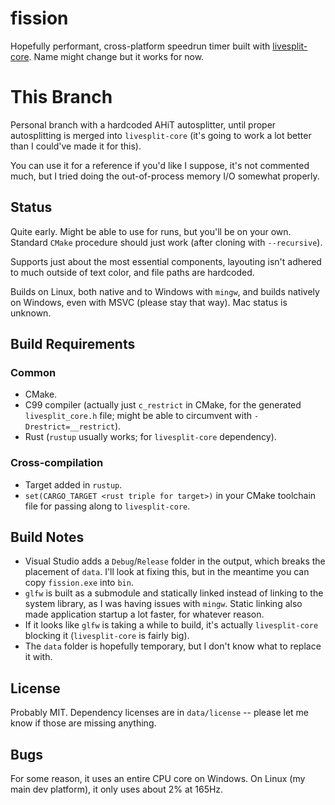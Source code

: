 # fission
Hopefully performant, cross-platform speedrun timer built with [livesplit-core](https://github.com/LiveSplit/livesplit-core). Name might change but it works for now.

# This Branch
Personal branch with a hardcoded AHiT autosplitter, until proper autosplitting is merged into `livesplit-core` (it's going to work a lot better than I could've made it for this).

You can use it for a reference if you'd like I suppose, it's not commented much, but I tried doing the out-of-process memory I/O somewhat properly.

## Status
Quite early. Might be able to use for runs, but you'll be on your own. Standard `CMake` procedure should just work (after cloning with `--recursive`).

Supports just about the most essential components, layouting isn't adhered to much outside of text color, and file paths are hardcoded.

Builds on Linux, both native and to Windows with `mingw`, and builds natively on Windows, even with MSVC (please stay that way). Mac status is unknown.

## Build Requirements
### Common
- CMake.
- C99 compiler (actually just `c_restrict` in CMake, for the generated `livesplit_core.h` file; might be able to circumvent with `-Drestrict=__restrict`).
- Rust (`rustup` usually works; for `livesplit-core` dependency).

### Cross-compilation
- Target added in `rustup`.
- `set(CARGO_TARGET <rust triple for target>)` in your CMake toolchain file for passing along to `livesplit-core`.

## Build Notes
- Visual Studio adds a `Debug`/`Release` folder in the output, which breaks the placement of `data`. I'll look at fixing this, but in the meantime you can copy `fission.exe` into `bin`.
- `glfw` is built as a submodule and statically linked instead of linking to the system library, as I was having issues with `mingw`. Static linking also made application startup a lot faster, for whatever reason.
- If it looks like `glfw` is taking a while to build, it's actually `livesplit-core` blocking it (`livesplit-core` is fairly big).
- The `data` folder is hopefully temporary, but I don't know what to replace it with.

## License
Probably MIT. Dependency licenses are in `data/license` -- please let me know if those are missing anything.

## Bugs
For some reason, it uses an entire CPU core on Windows. On Linux (my main dev platform), it only uses about 2% at 165Hz.

